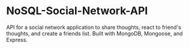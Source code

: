 # NoSQL-Social-Network-API
API for a social network application to share thoughts, react to friend's thoughts, and create a friends list. Built with MongoDB, Mongoose, and Express.
